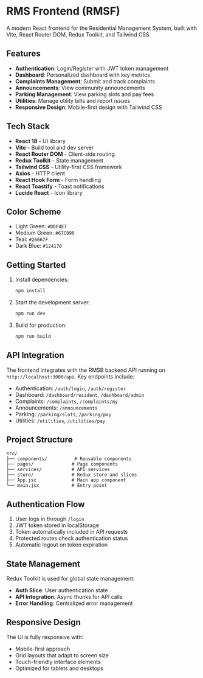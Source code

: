 # RMS Frontend (RMSF)

A modern React frontend for the Residential Management System, built with Vite, React Router DOM, Redux Toolkit, and Tailwind CSS.

## Features

- **Authentication**: Login/Register with JWT token management
- **Dashboard**: Personalized dashboard with key metrics
- **Complaints Management**: Submit and track complaints
- **Announcements**: View community announcements
- **Parking Management**: View parking slots and pay fees
- **Utilities**: Manage utility bills and report issues
- **Responsive Design**: Mobile-first design with Tailwind CSS

## Tech Stack

- **React 18** - UI library
- **Vite** - Build tool and dev server
- **React Router DOM** - Client-side routing
- **Redux Toolkit** - State management
- **Tailwind CSS** - Utility-first CSS framework
- **Axios** - HTTP client
- **React Hook Form** - Form handling
- **React Toastify** - Toast notifications
- **Lucide React** - Icon library

## Color Scheme

- Light Green: `#DDF4E7`
- Medium Green: `#67C090`
- Teal: `#26667F`
- Dark Blue: `#124170`

## Getting Started

1. Install dependencies:
   ```bash
   npm install
   ```

2. Start the development server:
   ```bash
   npm run dev
   ```

3. Build for production:
   ```bash
   npm run build
   ```

## API Integration

The frontend integrates with the RMSB backend API running on `http://localhost:3000/api`. Key endpoints include:

- Authentication: `/auth/login`, `/auth/register`
- Dashboard: `/dashboard/resident`, `/dashboard/admin`
- Complaints: `/complaints`, `/complaints/my`
- Announcements: `/announcements`
- Parking: `/parking/slots`, `/parking/pay`
- Utilities: `/utilities`, `/utilities/pay`

## Project Structure

```
src/
├── components/          # Reusable components
├── pages/              # Page components
├── services/           # API services
├── store/              # Redux store and slices
├── App.jsx             # Main app component
└── main.jsx            # Entry point
```

## Authentication Flow

1. User logs in through `/login`
2. JWT token stored in localStorage
3. Token automatically included in API requests
4. Protected routes check authentication status
5. Automatic logout on token expiration

## State Management

Redux Toolkit is used for global state management:

- **Auth Slice**: User authentication state
- **API Integration**: Async thunks for API calls
- **Error Handling**: Centralized error management

## Responsive Design

The UI is fully responsive with:

- Mobile-first approach
- Grid layouts that adapt to screen size
- Touch-friendly interface elements
- Optimized for tablets and desktops